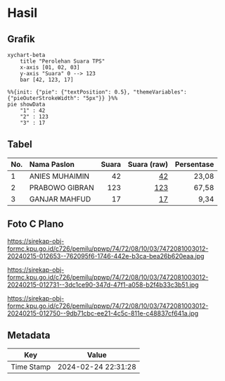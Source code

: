 # Hasil

## Grafik

```mermaid
xychart-beta
    title "Perolehan Suara TPS"
    x-axis [01, 02, 03]
    y-axis "Suara" 0 --> 123
    bar [42, 123, 17]
```

```mermaid
%%{init: {"pie": {"textPosition": 0.5}, "themeVariables": {"pieOuterStrokeWidth": "5px"}} }%%
pie showData
    "1" : 42
    "2" : 123
    "3" : 17
```

## Tabel

| No. | Nama Paslon    | Suara | Suara (raw) | Persentase |
|:--- |:-------------- | -----:| -----------:| ----------:|
| 1   | ANIES MUHAIMIN | 42    | [42][p-1]   | 23,08      |
| 2   | PRABOWO GIBRAN | 123   | [123][p-2]  | 67,58      |
| 3   | GANJAR MAHFUD  | 17    | [17][p-3]   | 9,34       |


[p-1]: https://github.com/gigit-pemilu/pemilu-2024-74-sulawesi-tenggara/blob/main/pilpres/hitung-suara/sub/74-sulawesi-tenggara/sub/72-kota-bau-bau/sub/08-batupoaro/sub/1003-wameo/sub/012-tps/sub/paslon-1.txt
[p-2]: https://github.com/gigit-pemilu/pemilu-2024-74-sulawesi-tenggara/blob/main/pilpres/hitung-suara/sub/74-sulawesi-tenggara/sub/72-kota-bau-bau/sub/08-batupoaro/sub/1003-wameo/sub/012-tps/sub/paslon-2.txt
[p-3]: https://github.com/gigit-pemilu/pemilu-2024-74-sulawesi-tenggara/blob/main/pilpres/hitung-suara/sub/74-sulawesi-tenggara/sub/72-kota-bau-bau/sub/08-batupoaro/sub/1003-wameo/sub/012-tps/sub/paslon-3.txt

## Foto C Plano

https://sirekap-obj-formc.kpu.go.id/c726/pemilu/ppwp/74/72/08/10/03/7472081003012-20240215-012653--762095f6-1746-442e-b3ca-bea26b620eaa.jpg

https://sirekap-obj-formc.kpu.go.id/c726/pemilu/ppwp/74/72/08/10/03/7472081003012-20240215-012731--3dc1ce90-347d-47f1-a058-b2f4b33c3b51.jpg

https://sirekap-obj-formc.kpu.go.id/c726/pemilu/ppwp/74/72/08/10/03/7472081003012-20240215-012750--9db71cbc-ee21-4c5c-811e-c48837cf641a.jpg


## Metadata

| Key        | Value               |
| ---------- | ------------------- |
| Time Stamp | 2024-02-24 22:31:28 |



